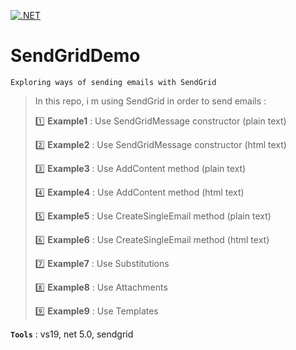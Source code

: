[![.NET](https://github.com/aimenux/SendGridDemo/actions/workflows/ci.yml/badge.svg)](https://github.com/aimenux/SendGridDemo/actions/workflows/ci.yml)

# SendGridDemo
```
Exploring ways of sending emails with SendGrid
```

> In this repo, i m using SendGrid in order to send emails :
>
> :one: **Example1** : Use SendGridMessage constructor (plain text)
>
> :two: **Example2** : Use SendGridMessage constructor (html text)
>
> :three: **Example3** : Use AddContent method (plain text)
>
> :four: **Example4** : Use AddContent method (html text)
>
> :five: **Example5** : Use CreateSingleEmail method (plain text)
>
> :six: **Example6** : Use CreateSingleEmail method (html text)
>
> :seven: **Example7** : Use Substitutions
>
> :eight: **Example8** : Use Attachments
>
> :nine: **Example9** : Use Templates
>

**`Tools`** : vs19, net 5.0, sendgrid